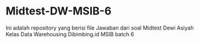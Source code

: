 # Midtest-DW-MSIB-6
Ini adalah repository yang berisi file Jawaban dari soal Midtest
Dewi Asiyah Kelas Data Warehousing Dibimbing.id
MSIB batch 6
